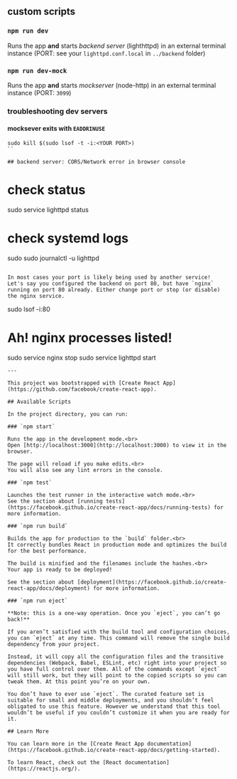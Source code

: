 
## custom scripts

### `npm run dev`

Runs the app **and** starts *backend server* (lighthttpd) in an external terminal instance (PORT: see your `lighttpd.conf.local` in `../backend` folder)

### `npm run dev-mock`

Runs the app **and** starts *mockserver* (node-http) in an external terminal instance (PORT: `3099`)

### troubleshooting dev servers

#### mocksever exits with `EADDRINUSE`

```
sudo kill $(sudo lsof -t -i:<YOUR PORT>)
``

## backend server: CORS/Network error in browser console

```
# check status
sudo service lighttpd status
# check systemd logs
sudo  sudo journalctl -u lighttpd
```

In most cases your port is likely being used by another service!
Let's say you configured the backend on port 80, but have `nginx` running on port 80 already. Either change port or stop (or disable) the nginx service.

```
sudo lsof  -i:80
# Ah! nginx processes listed!
sudo service nginx stop
sudo service lighttpd start
```
---

This project was bootstrapped with [Create React App](https://github.com/facebook/create-react-app).

## Available Scripts

In the project directory, you can run:

### `npm start`

Runs the app in the development mode.<br>
Open [http://localhost:3000](http://localhost:3000) to view it in the browser.

The page will reload if you make edits.<br>
You will also see any lint errors in the console.

### `npm test`

Launches the test runner in the interactive watch mode.<br>
See the section about [running tests](https://facebook.github.io/create-react-app/docs/running-tests) for more information.

### `npm run build`

Builds the app for production to the `build` folder.<br>
It correctly bundles React in production mode and optimizes the build for the best performance.

The build is minified and the filenames include the hashes.<br>
Your app is ready to be deployed!

See the section about [deployment](https://facebook.github.io/create-react-app/docs/deployment) for more information.

### `npm run eject`

**Note: this is a one-way operation. Once you `eject`, you can’t go back!**

If you aren’t satisfied with the build tool and configuration choices, you can `eject` at any time. This command will remove the single build dependency from your project.

Instead, it will copy all the configuration files and the transitive dependencies (Webpack, Babel, ESLint, etc) right into your project so you have full control over them. All of the commands except `eject` will still work, but they will point to the copied scripts so you can tweak them. At this point you’re on your own.

You don’t have to ever use `eject`. The curated feature set is suitable for small and middle deployments, and you shouldn’t feel obligated to use this feature. However we understand that this tool wouldn’t be useful if you couldn’t customize it when you are ready for it.

## Learn More

You can learn more in the [Create React App documentation](https://facebook.github.io/create-react-app/docs/getting-started).

To learn React, check out the [React documentation](https://reactjs.org/).
